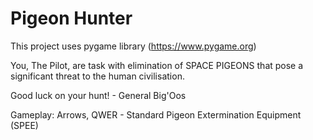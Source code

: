 # Pigeon Hunter
This project uses pygame library (https://www.pygame.org)


You, The Pilot, are task with elimination of SPACE PIGEONS
that pose a significant threat to the human civilisation.

Good luck on your hunt! - General Big'Oos

Gameplay: Arrows, QWER - Standard Pigeon Extermination Equipment (SPEE)


